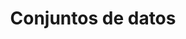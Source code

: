 ---
title: Conjuntos de datos
description: Conjuntos de datos por parte del SIBUy
permalink: /dataset/search
layout: dataset
noindex: true
---